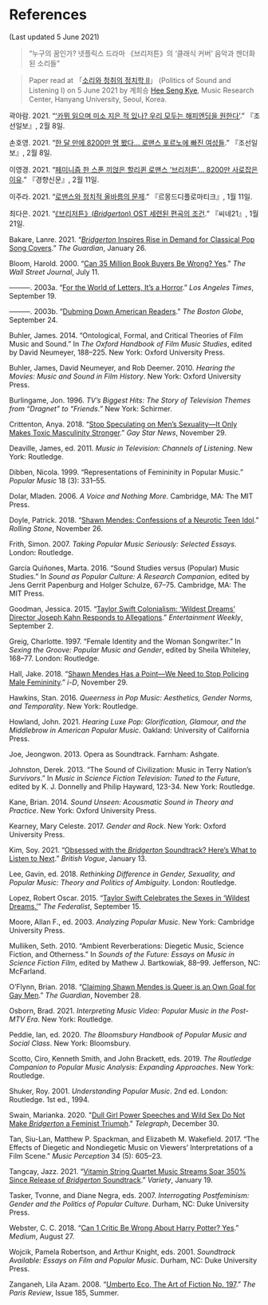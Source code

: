 # References

(Last updated 5 June 2021)

> “누구의 꿈인가? 넷플릭스 드라마 《브리저튼》의 ‘클래식 커버’ 음악과 젠더화된 소리들”

> Paper read at 「[소리와 청취의 정치학 II](http://mrc.hanyang.ac.kr/politics-sound-listening-ii/program/)」 (Politics of Sound and Listening I) on 5 June 2021 by 계희승 [Hee Seng Kye](https://undoingmusicology.com), Music Research Center, Hanyang University, Seoul, Korea.

곽아람. 2021. “[‘카뮈 읽으며 미소 지은 적 있나? 우리 모두는 해피엔딩을 원한다’](https://www.chosun.com/culture-life/2021/02/08/OCZEL4KXQFDGBAN64COSS7VDRA/).” 『조선일보』, 2월 8일.

손호영. 2021. “[한 달 만에 8200만 명 봤다… 로맨스 포르노에 빠진 여성들](https://www.chosun.com/culture-life/watching/2021/02/08/GLRIKC7UTN).” 『조선일보』, 2월 8일.

이영경. 2021. “[페미니즘 한 스푼 끼얹은 할리퀸 로맨스 ‘브리저튼’... 8200만 사로잡은 이유](http://news.khan.co.kr/kh_news/khan_art_view.html?artid=202102111200001&code=960100&www).” 『경향신문』, 2월 11일.

이주라. 2021. “[로맨스와 정치적 올바름의 문제](www.ilemonde.com/news/articleView.html?idxno=13948).” 『르몽드디플로마티크』, 1월 11일.

최다은. 2021. “[《브리저튼》(*Bridgerton*) OST 세련된 편곡의 조건](http://www.cine21.com/news/view/?mag_id=97012).” 『씨네21』, 1월 21일.

Bakare, Lanre. 2021. “[*Bridgerton* Inspires Rise in Demand for Classical Pop Song Covers](https://www.theguardian.com/tv-and-radio/2021/jan/26/bridgerton-inspires-rise-in-demand-for-classical-pop-song-covers-vitamin-string-quartet).” *The Guardian*, January 26.

Bloom, Harold. 2000. “[Can 35 Million Book Buyers Be Wrong? Yes](https://www.wsj.com/articles/SB963270836801555352).” *The Wall Street Journal*, July 11.

———. 2003a. “[For the World of Letters, It’s a Horror](https://www.latimes.com/archives/la-xpm-2003-sep-19-oe-bloom19-story.html).” *Los Angeles Times*, September 19.

———. 2003b. “[Dubming Down American Readers](http://archive.boston.com/news/globe/editorial_opinion/oped/articles/2003/09/24/dumbing_down_american_readers/).” *The Boston Globe*, September 24.

Buhler, James. 2014. “Ontological, Formal, and Critical Theories of Film Music and Sound.” In *The Oxford Handbook of Film Music Studies*, edited by David Neumeyer, 188–225. New York: Oxford University Press.

Buhler, James, David Neumeyer, and Rob Deemer. 2010. *Hearing the Movies: Music and Sound in Film History*. New York: Oxford University Press.

Burlingame, Jon. 1996. *TV’s Biggest Hits: The Story of Television Themes from “Dragnet” to “Friends.”* New York: Schirmer.

Crittenton, Anya. 2018. “[Stop Speculating on Men’s Sexuality—It Only Makes Toxic Masculinity Stronger](https://www.gaystarnews.com/article/speculating-sexuality-toxic-masculinity/).” *Gay Star News*, November 29.

Deaville, James, ed. 2011. *Music in Television: Channels of Listening*. New York: Routledge.

Dibben, Nicola. 1999. “Representations of Femininity in Popular Music.” *Popular Music* 18 (3): 331–55.

Dolar, Mladen. 2006. *A Voice and Nothing More*. Cambridge, MA: The MIT Press.

Doyle, Patrick. 2018. “[Shawn Mendes: Confessions of a Neurotic Teen Idol](https://www.rollingstone.com/music/music-features/shawn-mendes-cover-interview-756847/).” *Rolling Stone*, November 26.

Frith, Simon. 2007. *Taking Popular Music Seriously: Selected Essays*. London: Routledge.

García Quiñones, Marta. 2016. “Sound Studies versus (Popular) Music Studies.” In *Sound as Popular Culture: A Research Companion*, edited by Jens Gerrit Papenburg and Holger Schulze, 67–75. Cambridge, MA: The MIT Press.

Goodman, Jessica. 2015. “[Taylor Swift Colonialism: ‘Wildest Dreams’ Director Joseph Kahn Responds to Allegations](https://ew.com/article/2015/09/02/taylor-swift-colonialism-wildest-dreams-video/).” *Entertainment Weekly*, September 2.

Greig, Charlotte. 1997. “Female Identity and the Woman Songwriter.” In *Sexing the Groove: Popular Music and Gender*, edited by Sheila Whiteley, 168–77. London: Routledge.

Hall, Jake. 2018. “[Shawn Mendes Has a Point—We Need to Stop Policing Male Femininity](https://i-d.vice.com/en_uk/article/gy7j5m/shawn-mendes-male-femininity-sexuality).” *i-D*, November 29.

Hawkins, Stan. 2016. *Queerness in Pop Music: Aesthetics, Gender Norms, and Temporality*. New York: Routledge.

Howland, John. 2021. *Hearing Luxe Pop: Glorification, Glamour, and the Middlebrow in American Popular Music*. Oakland: University of California Press.

Joe, Jeongwon. 2013. Opera as Soundtrack. Farnham: Ashgate.

Johnston, Derek. 2013. “The Sound of Civilization: Music in Terry Nation’s *Survivors*.” In *Music in Science Fiction Television: Tuned to the Future*, edited by K. J. Donnelly and Philip Hayward, 123-34. New York: Routledge.

Kane, Brian. 2014. *Sound Unseen: Acousmatic Sound in Theory and Practice*. New York: Oxford University Press.

Kearney, Mary Celeste. 2017. *Gender and Rock*. New York: Oxford University Press.

Kim, Soy. 2021. “[Obsessed with the *Bridgerton* Soundtrack? Here’s What to Listen to Next](https://www.vogue.co.uk/arts-and-lifestyle/article/bridgerton-soundtrack).” *British Vogue*, January 13.

Lee, Gavin, ed. 2018. *Rethinking Difference in Gender, Sexuality, and Popular Music: Theory and  Politics of Ambiguity*. London: Routledge.

Lopez, Robert Oscar. 2015. “[Taylor Swift Celebrates the Sexes in ‘Wildest Dreams.’](https://thefederalist.com/2015/09/15/taylor-swift-celebrates-the-sexes-in-wildest-dreams/)” *The Federalist*, September 15.

Moore, Allan F., ed. 2003. *Analyzing Popular Music*. New York: Cambridge University Press.

Mulliken, Seth. 2010. “Ambient Reverberations: Diegetic Music, Science Fiction, and Otherness.” In *Sounds of the Future: Essays on Music in Science Fiction Film*, edited by Mathew J. Bartkowiak, 88–99. Jefferson, NC: McFarland.

O’Flynn, Brian. 2018. “[Claiming Shawn Mendes is Queer is an Own Goal for Gay Men](https://www.theguardian.com/commentisfree/2018/nov/28/shawn-mendes-gay-queer-feminine-sexuality).” *The Guardian*, November 28.

Osborn, Brad. 2021. *Interpreting Music Video: Popular Music in the Post-MTV Era*. New York: Routledge.

Peddie, Ian, ed. 2020. *The Bloomsbury Handbook of Popular Music and Social Class*. New York: Bloomsbury.

Scotto, Ciro, Kenneth Smith, and John Brackett, eds. 2019. *The Routledge Companion to Popular Music Analysis: Expanding Approaches*. New York: Routledge.

Shuker, Roy. 2001. *Understanding Popular Music*. 2nd ed. London: Routledge. 1st ed., 1994.

Swain, Marianka. 2020. "[Dull Girl Power Speeches and Wild Sex Do Not Make *Bridgerton* a Feminist Triumph](https://www.telegraph.co.uk/tv/2020/12/30/dull-girl-power-speeches-wild-sex-do-not-make-bridgerton-feminist/)." *Telegraph*, December 30.

Tan, Siu-Lan, Matthew P. Spackman, and Elizabeth M. Wakefield. 2017. “The Effects of Diegetic and Nondiegetic Music on Viewers’ Interpretations of a Film Scene.” *Music Perception* 34 (5): 605–23.

Tangcay, Jazz. 2021. “[Vitamin String Quartet Music Streams Soar 350% Since Release of *Bridgerton* Soundtrack](https://variety.com/2021/music/news/vitamin-string-quartet-music-bridgerton-1234888179/).” *Variety*, January 19.

Tasker, Tvonne, and Diane Negra, eds. 2007. *Interrogating Postfeminism: Gender and the Politics of Popular Culture*. Durham, NC: Duke University Press.

Webster, C. C. 2018. “[Can 1 Critic Be Wrong About Harry Potter? Yes](https://ccwebster.medium.com/can-1-critic-be-wrong-about-harry-potter-yes-87fa424b2607).” *Medium*, August 27.

Wojcik, Pamela Robertson, and Arthur Knight, eds. 2001. *Soundtrack Available: Essays on Film and Popular Music*. Durham, NC: Duke University Press.

Zanganeh, Lila Azam. 2008. “[Umberto Eco, The Art of Fiction No. 197](https://www.theparisreview.org/interviews/5856/the-art-of-fiction-no-197-umberto-eco).” *The Paris Review*, Issue 185, Summer.